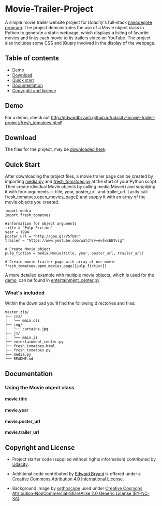 # Movie-Trailer-Project 

A simple movie trailer website project for Udacity's full-stack [nanodegree program](https://www.udacity.com/nanodegree). The project demonstrates the use of a Movie object class in Python to generate a static webpage, which displays a listing of favorite movies and links each movie to its trailers video on YouTube. The project also includes some CSS and jQuery involved in the display of the webpage.  

## Table of contents

- [Demo](#demo)
- [Download](#download)
- [Quick start](#quick-start)
- [Documentation](#documentation)
- [Copyright and license](#copyright-and-license)

## Demo

For a demo, check out <http://edwardbryant.github.io/udacity-movie-trailer-project/fresh_tomatoes.html>!

## Download

The files for the project, may be [downloaded here](https://github.com/edwardbryant/udacity-movie-trailer-project/archive/master.zip).

## Quick Start

After downloading the project files, a movie trailer page can be created by importing [media.py](https://github.com/edwardbryant/udacity-movie-trailer-project/blob/master/media.py) and [fresh_tomatoes.py](https://github.com/edwardbryant/udacity-movie-trailer-project/blob/master/fresh_tomatoes.py) at the start of your Python script. Then create idividual Movie objects by calling media.Movie() and supplying it with four arguments -- title, year, poster_url, and trailer_url. Lastly call fresh_tomatoes.open_movies_page() and supply it with an array of the movie objects you created. 

```
import media
import fresh_tomatoes

#information for object arguments
title = "Pulp Fiction"
year = 1994
poster_url = "http://goo.gl/V5fb9n"
trailer = "https://www.youtube.com/watch?v=ewlwcEBTvcg"

# Create Movie object
pulp_fiction = media.Movie(title, year, poster_url, trailer_url)

# Create movie trailer page with array of one movie
fresh_tomatoes.open_movies_page([pulp_fiction])

```

A more detailed example with multiple movie objects, which is used for the [demo](http://edwardbryant.github.io/udacity-movie-trailer-project/fresh_tomatoes.html), can be found in [entertainment_center.py](https://github.com/edwardbryant/udacity-movie-trailer-project/blob/master/media.py) 


### What's included

Within the download you'll find the following directories and files:

```
master.zip/
├── css/
│   └── main.css
├── img/
│   └── curtains.jpg
├── js/
│   └── main.js
├── entertainment_center.py
├── fresh_tomatoes.html
├── fresh_tomatoes.py
├── media.py
└── README.md
```

## Documentation

### Using the Movie object class



#### movie.title

#### movie.year

#### movie.poster_url

#### movie.trailer_url



## Copyright and License

- Project starter code (supplied without rights information) contributed by [Udacity](http://www.udacity.com).

- Additional code contributed by [Edward Bryant]() is offered under a [Creative Commons Attribution 4.0 International License](http://creativecommons.org/licenses/by/4.0/).

- Background image by [sethoscope](https://www.flickr.com/photos/sethoscope/2884743046/) used under [Creative Coomons Attribution-NonCommercial-ShareAlike 2.0 Generic License (BY-NC-SA)](http://creativecommons.org/licenses/by-nc-sa/2.0/deed.en).




